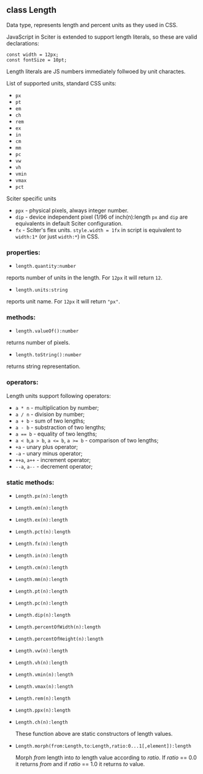 ## class Length

Data type, represents length and percent units as they used in CSS.

JavaScript in Sciter is extended to support length literals, so these are valid declarations:

```JS
const width = 12px;
const fontSize = 10pt;
```

Length literals are JS numbers immediately follwoed by unit charactes.

List of supported units, standard CSS units: 

* `px` 
* `pt`
* `em`
* `ch`
* `rem`
* `ex`
* `in`
* `cm`
* `mm`
* `pc`
* `vw`
* `vh`
* `vmin`
* `vmax`
* `pct`

Sciter specific units 

* `ppx` - physical pixels, always integer number.
* `dip` - device independent pixel (1/96 of inch(n):length `px` and `dip` are equivalents in default Sciter configuration. 
* `fx` - Sciter's flex units. `style.width = 1fx` in script is equivalent to `width:1*` (or just `width:*`) in CSS.

### properties:

* `length.quantity:number`

reports number of units in the length. For `12px` it will return `12`.

* `length.units:string`

reports unit name. For `12px` it will return `"px"`.

### methods:

* `length.valueOf():number`

returns number of pixels.

* `length.toString():number`

returns string representation.

### operators:

Length units support following operators:

* `a * n` - multiplication by number;
* `a / n` - division by number; 
* `a + b` - sum of two lengths;
* `a - b` - substraction of two lengths;
* `a == b` - equality of two lengths;
* `a < b`,`a > b`, `a <= b`, `a >= b` - comparison of two lengths;
* `+a` - unary plus operator;
* `-a` - unary minus operator;
* `++a`, `a++` - increment operator;
* `--a`, `a--` - decrement operator;

### static methods:

 * `Length.px(n):length`
 * `Length.em(n):length`
 * `Length.ex(n):length`
 * `Length.pct(n):length`
 * `Length.fx(n):length`
 * `Length.in(n):length`
 * `Length.cm(n):length`
 * `Length.mm(n):length`
 * `Length.pt(n):length`
 * `Length.pc(n):length`
 * `Length.dip(n):length`
 * `Length.percentOfWidth(n):length`
 * `Length.percentOfHeight(n):length`
 * `Length.vw(n):length`
 * `Length.vh(n):length`
 * `Length.vmin(n):length`
 * `Length.vmax(n):length`
 * `Length.rem(n):length`
 * `Length.ppx(n):length`
 * `Length.ch(n):length`
   
   These function above are static constructors of length values.

 * `Length.morph(from:Length,to:Length,ratio:0...1[,element]):length`

   Morph _from_ length into _to_ length value according to _ratio_. If _ratio_ == 0.0 it returns _from_ and if _ratio_ == 1.0 it returns _to_ value.